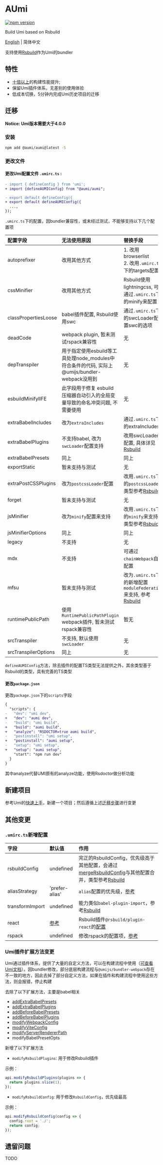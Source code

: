 # AUmi

<p>
  <a href="https://npmjs.com/package/@aumi/aumi">
   <img src="https://img.shields.io/npm/v/@aumi/aumi?style=flat-square" alt="npm version" />
  </a>
</p>

Build Umi based on Rsbuild

[English](./README.md) | 简体中文

支持使用[Rsbuild](https://rsbuild.dev/zh/)作为Umi的bundler

## 特性

* [十倍以上](https://rsbuild.dev/zh/guide/start/index#-%E6%80%A7%E8%83%BD)的构建性能提升;
* 保留Umi插件体系，无差别的使用体验
* 低成本切换，5分钟内完成Umi历史项目的迁移

## 迁移

__Notice: Umi版本需要大于4.0.0__

### 安装

```bash
npm add @aumi/aumi@latest -S
```

### 更改文件

#### 更改Umi配置文件 `.umirc.ts` :

```diff title=".umirc.ts"
- import { defineConfig } from 'umi';
+ import {defineAUMIConfig} from "@aumi/aumi";

- export default defineConfig({
+ export default defineAUMIConfig({
  ...,
});
```

`.umirc.ts`下的配置，因bundler兼容性，或未经过测试，不能够支持以下几个配置项

| 配置字段             | 无法使用原因                                                                                  | 替换手段                                                                                                                    |
| :------------------- | :-------------------------------------------------------------------------------------------- | :-------------------------------------------------------------------------------------------------------------------------- |
| autoprefixer         | 改用其他方式                                                                                  | 1. 改用browserlist<br/>2. 改用`.umirc.ts`下的targets配置                                                                    |
| cssMinifier          | 改用其他方式                                                                                  | Rsbuild使用lightningcss, 可通过`.umirc.ts`下的minify来配置                                                                  |
| classPropertiesLoose | babel插件配置, Rsbuild使用swc                                                                 | 通过`.umirc.ts`下的swcLoader配置swc的选项                                                                                   |
| deadCode             | webpack plugin, 暂未测试rspack兼容性                                                          | 无                                                                                                                          |
| depTranspiler        | 用于指定使用esbuild等工具处理node_modules中符合条件的代码, 实际上@umijs/bundler-webpack没用到 | 无                                                                                                                          |
| esbuildMinifyIIFE    | 此字段用于修复 esbuild 压缩器自动引入的全局变量导致的命名冲突问题, 不需要使用                 | 无                                                                                                                          |
| extraBabelIncludes   | 改为`extraIncludes`                                                                           | 通过`.umirc.ts`下的extraIncludes                                                                                            |
| extraBabelPlugins    | 不支持babel, 改为`swcLoader`配置支持                                                          | 改用swcLoader配置, 具体详见[Rsbuild](https://rsbuild.dev/zh/config/tools/swc)                                               |
| extraBabelPresets    | 同上                                                                                          | 同上                                                                                                                        |
| exportStatic         | 暂未支持与测试                                                                                | 无                                                                                                                          |
| extraPostCSSPlugins  | 改为`postcssLoader`配置                                                                       | 改用`.umirc.ts`下的`postcssLoader`, 类型参考[Rsbuild](https://rsbuild.dev/zh/config/tools/postcss)                          |
| forget               | 暂未支持与测试                                                                                | 无                                                                                                                          |
| jsMinifier           | 改为`minify`配置来支持                                                                        | 改用`.umirc.ts`下的`minify`来支持, 类型参考[Rsbuid](https://rsbuild.dev/zh/config/output/minify)                            |
| jsMinifierOptions    | 同上                                                                                          | 同上                                                                                                                        |
| legacy               | 不支持                                                                                        | 无                                                                                                                          |
| mdx                  | 不支持                                                                                        | 可通过`chainWebpack`自行配置                                                                                                |
| mfsu                 | 暂未支持与测试                                                                                | 改为`.umirc.ts`下的新增配置`moduleFederation`来支持, 参考[Rsbuild](https://rsbuild.dev/zh/config/module-federation/options) |
| runtimePublicPath    | 使用`RuntimePublicPathPlugin` webpack插件, 暂未测试rspack兼容性                               | 暂无                                                                                                                        |
| srcTranspiler        | 不支持, 默认使用`swcLoader`                                                                   | 无                                                                                                                          |
| srcTranspilerOptions | 同上                                                                                          | 无                                                                                                                          |

`defineAUMIConfig`方法，除去插件的配置TS类型无法提供之外，其余类型基于Rsbuild的类型，具有完善的TS类型

#### 更改`package.json`

更改`package.json`下的`scripts`字段

```diff title="package.json"
{
  "scripts": {
-   "dev": "umi dev",
+   "dev": "aumi dev",
-   "build": "umi build",
+   "build": "aumi build",
+   "analyze": "RSDOCTOR=true aumi build",
-   "postinstall": "umi setup",
+   "postinstall": "aumi setup",
-   "setup": "umi setup",
+   "setup": "aumi setup",
    "start": "npm run dev"
  }
}
```

其中analyze代替UMI原有的analyze功能，使用Rsdoctor做分析功能

## 新建项目

参考Umi的[快速上手](https://umijs.org/docs/guides/getting-started)，新建一个项目；然后遵循上述[迁移步骤](#迁移)进行变更

## 其他变更

### `.umirc.ts`新增配置

| 字段              | 默认值                                                                       | 作用                                                                                                                                                                              |
|:----------------|:--------------------------------------------------------------------------|:--------------------------------------------------------------------------------------------------------------------------------------------------------------------------------|
| rsbuildConfig   | undefined                                                                 | 完正的RsbuildConfig，优先级高于其他配置，会通过[mergeRsbuildConfig](https://rsbuild.dev/zh/api/javascript-api/core#mergersbuildconfig)与其他配置合并，类型参考[Rsbuild](https://rsbuild.dev/zh/config/index) |
| aliasStrategy   | 'prefer-alias'                                                            | `alias`配置的优先级，[参考](https://rsbuild.dev/zh/config/source/alias-strategy)                                                                                                         |
| transformImport | undefined                                                                 | 能力类似`babel-plugin-import`，参考[Rsbuild](https://rsbuild.dev/zh/config/source/transform-import)                                                                                    |
| react           | [参考](https://rsbuild.dev/zh/plugins/list/plugin-react#%E9%80%89%E9%A1%B9) | Rsbuild插件`@rsbuild/plugin-react`的[配置](https://rsbuild.dev/zh/plugins/list/plugin-react#%E9%80%89%E9%A1%B9)                                                                      |
| rspack          | undefined                                                                 | 修改rspack的配置项，[参考](https://rsbuild.dev/zh/config/tools/rspack)                                                                                                                                                             |

### Umi插件扩展方法变更

Umi通过插件体系，提供了大量的自定义方法，可以在构建流程中使用（[可查看Umi文档](https://umijs.org/docs/api/plugin-api)）。因bundler修改，部分底层构建流程与`@umijs/bundler-webpack`存在不一致的地方，因此去掉了部分自定义方法，如果在插件和构建流程中使用这些方法，则会报错，停止构建

去除了以下扩展方法，主要是babel相关

* [addExtraBabelPresets](https://umijs.org/docs/api/plugin-api#addextrababelpresets)
* [addExtraBabelPlugins](https://umijs.org/docs/api/plugin-api#addextrababelplugins)
* [addBeforeBabelPresets](https://umijs.org/docs/api/plugin-api#addbeforebabelpresets)
* [addBeforeBabelPlugins](https://umijs.org/docs/api/plugin-api#addbeforebabelplugins)
* [modifyWebpackConfig](https://umijs.org/docs/api/plugin-api#modifywebpackconfig)
* [modifyViteConfig](https://umijs.org/docs/api/plugin-api#modifyviteconfig)
* [modifyServerRendererPath](https://umijs.org/docs/api/plugin-api#modifyserverrendererpath)
* modifyBabelPresetOpts

新增了以下扩展方法

* `modifyRsbuildPlugins`: 用于修改Rsbuild插件

示例：
```typescript
api.modifyRsbuildPlugins(plugins => {
  return plugins.slice(1);
});
```

* `modifyRsbuildConfig`: 用于修改`RsbuildConfig`，优先级最高

示例：
```typescript
api.modifyRsbuildConfig(config => {
  config.root = './';
  return config;
});
```

## 遗留问题

TODO




